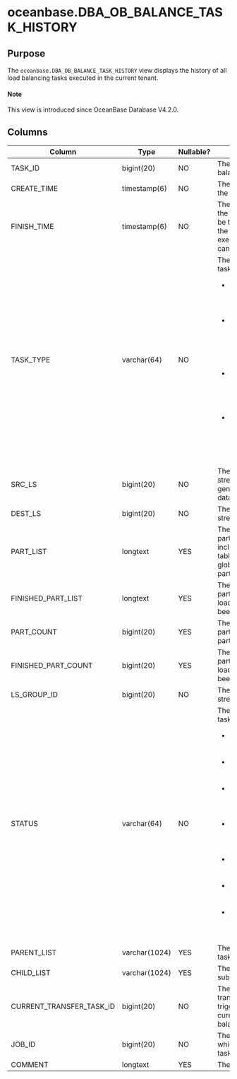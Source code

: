 # oceanbase.DBA_OB_BALANCE_TASK_HISTORY

## Purpose

The `oceanbase.DBA_OB_BALANCE_TASK_HISTORY` view displays the history of all load balancing tasks executed in the current tenant. 

<main id="notice" type='explain'>
  <h4>Note</h4>
  <p>This view is introduced since OceanBase Database V4.2.0. </p>
</main>

## Columns

| **Column** | **Type** | **Nullable?** | **Description** |
| --- | --- | --- | --- |
| TASK_ID | bigint(20) | NO | The ID of the load balancing task. |
| CREATE_TIME | timestamp(6) | NO | The start time of the task. |
| FINISH_TIME | timestamp(6) | NO | The end time of the task, which can be the time when the task was executed or canceled. |
| TASK_TYPE | varchar(64) | NO | The type of the task. Valid values: <ul><li>`LS_SPLIT`: Split log streams to implement load balancing.  </li><li>`LS_ALTER`: Modify log stream attributes to implement load balancing. </li><li>`LS_MERGE`: Merge log streams to implement load balancing. </li><li>`LS_TRANSFER`: Transfer log streams to implement load balancing. </li></ul> |
| SRC_LS | bigint(20) | NO | The source log stream, which is generated at the data source. |
| DEST_LS | bigint(20) | NO | The destination log stream. |
| PART_LIST | longtext | YES | The list of partitions, including user table partitions and global index partitions. |
| FINISHED_PART_LIST | longtext | YES | The list of partitions for which load balancing has been completed. |
| PART_COUNT | bigint(20) | YES | The number of partitions in the partition list. |
| FINISHED_PART_COUNT | bigint(20) | YES | The number of partitions for which load balancing has been completed. |
| LS_GROUP_ID | bigint(20) | NO | The ID of the log stream group. |
| STATUS | varchar(64) | NO | The status of the task. Valid values: <ul><li>`INIT`: The task is being created.  </li><li>`CREATE_LS`: A log stream is being created. </li><li>`ALTER_LS`: Log stream attributes are being modified. </li><li>`SET_LS_MERGING`: Log streams are being merged. </li><li>`DROP_LS`: A log stream is being dropped. </li><li>`COMPLETED`: The task is executed. </li><li>`CANCELED`: The task is canceled. </li></ul> |
| PARENT_LIST | varchar(1024) | YES | The list of parent tasks. |
| CHILD_LIST | varchar(1024) | YES | The list of subtasks. |
| CURRENT_TRANSFER_TASK_ID | bigint(20) | NO | The ID of the transfer task triggered by the current load balancing task. |
| JOB_ID | bigint(20) | NO | The ID of the job to which the current task belongs. |
| COMMENT | longtext | YES | The comments. |
